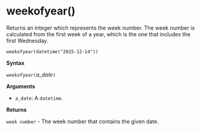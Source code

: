 # weekofyear()

Returns an integer which represents the week number. The week number is calculated from the first week of a year, which is the one that includes the first Wednesday.
<!-- 
23-Jan-2020: According to Omayer Gharra, the following should be added to this doc when the new function is created (the current WeekOfYear function does not comply with the ISO standard):

`Week_Of_Year` returns the First Week of a year (according to the ISO 8601 standard), which is the one that includes the first Thursday (https://en.wikipedia.org/wiki/ISO_8601#Week_dates)
-->

<!-- csl -->
```
weekofyear(datetime("2015-12-14"))
```

**Syntax**

`weekofyear(`*a_date*`)`

**Arguments**

* `a_date`: A `datetime`.

**Returns**

`week number` - The week number that contains the given date.
